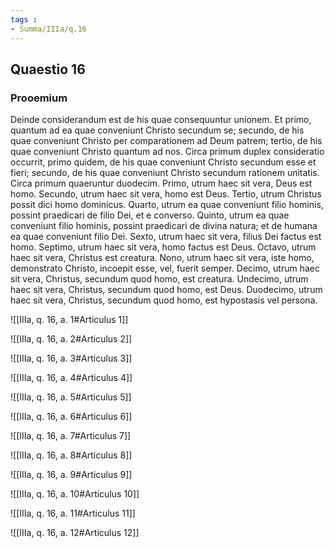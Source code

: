 ```yaml
---
tags : 
- Summa/IIIa/q.16
---
```


## Quaestio 16

### Prooemium

Deinde considerandum est de his quae consequuntur unionem. Et primo, quantum ad ea quae conveniunt Christo secundum se; secundo, de his quae conveniunt Christo per comparationem ad Deum patrem; tertio, de his quae conveniunt Christo quantum ad nos. Circa primum duplex consideratio occurrit, primo quidem, de his quae conveniunt Christo secundum esse et fieri; secundo, de his quae conveniunt Christo secundum rationem unitatis. Circa primum quaeruntur duodecim. Primo, utrum haec sit vera, Deus est homo. Secundo, utrum haec sit vera, homo est Deus. Tertio, utrum Christus possit dici homo dominicus. Quarto, utrum ea quae conveniunt filio hominis, possint praedicari de filio Dei, et e converso. Quinto, utrum ea quae conveniunt filio hominis, possint praedicari de divina natura; et de humana ea quae conveniunt filio Dei. Sexto, utrum haec sit vera, filius Dei factus est homo. Septimo, utrum haec sit vera, homo factus est Deus. Octavo, utrum haec sit vera, Christus est creatura. Nono, utrum haec sit vera, iste homo, demonstrato Christo, incoepit esse, vel, fuerit semper. Decimo, utrum haec sit vera, Christus, secundum quod homo, est creatura. Undecimo, utrum haec sit vera, Christus, secundum quod homo, est Deus. Duodecimo, utrum haec sit vera, Christus, secundum quod homo, est hypostasis vel persona.

![[IIIa, q. 16, a. 1#Articulus 1]]

![[IIIa, q. 16, a. 2#Articulus 2]]

![[IIIa, q. 16, a. 3#Articulus 3]]

![[IIIa, q. 16, a. 4#Articulus 4]]

![[IIIa, q. 16, a. 5#Articulus 5]]

![[IIIa, q. 16, a. 6#Articulus 6]]

![[IIIa, q. 16, a. 7#Articulus 7]]

![[IIIa, q. 16, a. 8#Articulus 8]]

![[IIIa, q. 16, a. 9#Articulus 9]]

![[IIIa, q. 16, a. 10#Articulus 10]]

![[IIIa, q. 16, a. 11#Articulus 11]]

![[IIIa, q. 16, a. 12#Articulus 12]]

